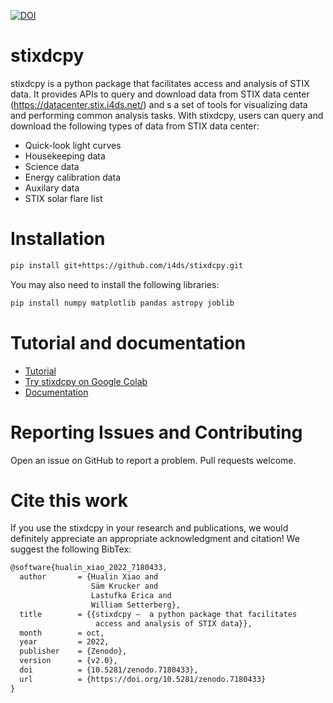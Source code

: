 
[![DOI](https://zenodo.org/badge/DOI/10.5281/zenodo.7180433.svg)](https://doi.org/10.5281/zenodo.7180433)
# stixdcpy
stixdcpy is a python package that facilitates access and analysis of STIX data. It provides APIs to query and download data from STIX data center (https://datacenter.stix.i4ds.net/) and s a set of tools for visualizing data and performing common analysis tasks.  With stixdcpy, users can query and download the following types of data from STIX data center:

- Quick-look light curves
- Housekeeping data
- Science data
- Energy calibration data
- Auxilary data
- STIX solar flare list



# Installation


```sh
pip install git+https://github.com/i4ds/stixdcpy.git
```
You may also need to install the following libraries:
```sh
pip install numpy matplotlib pandas astropy joblib
```

# Tutorial and documentation

- [Tutorial](https://github.com/i4ds/stixdcpy/blob/master/examples/tutorial.ipynb)
- [Try stixdcpy on Google Colab](https://colab.research.google.com/drive/17fQfbWjL0s0TpblbPL1Ysy_zFXj40FBf?usp=sharing)
- [Documentation](https://drhlxiao.github.io/stixdcpy/)


# Reporting Issues and Contributing
Open an issue on GitHub to report a problem. Pull requests welcome.

#  Cite this work
If you use the stixdcpy in your research and publications, we would definitely appreciate an appropriate acknowledgment and citation! We suggest the following BibTex:
```latex
@software{hualin_xiao_2022_7180433,
  author       = {Hualin Xiao and
                  Säm Krucker and
                  Lastufka Erica and
                  William Setterberg},
  title        = {{stixdcpy –  a python package that facilitates 
                   access and analysis of STIX data}},
  month        = oct,
  year         = 2022,
  publisher    = {Zenodo},
  version      = {v2.0},
  doi          = {10.5281/zenodo.7180433},
  url          = {https://doi.org/10.5281/zenodo.7180433}
}
```
